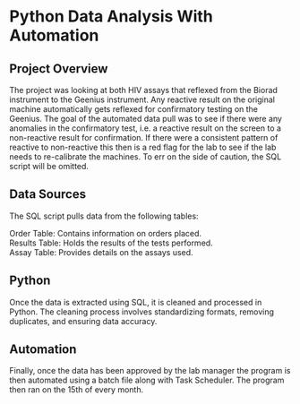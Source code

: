 # Python Data Analysis With Automation

## Project Overview
The project was looking at  both HIV assays that reflexed from the Biorad instrument to the Geenius instrument. Any reactive result on the original machine automatically gets reflexed for confirmatory testing on the Geenius. The goal of the automated data pull was to see if there were any anomalies in the confirmatory test, i.e. a reactive result on the screen to a non-reactive result for confirmation.  If there were a consistent pattern of reactive to non-reactive this then is a red flag for the lab to see if the lab needs to re-calibrate the machines. To err on the side of caution, the SQL script will be omitted. 

## Data Sources
The SQL script pulls data from the following tables:

Order Table: Contains information on orders placed. <br/>
Results Table: Holds the results of the tests performed.<br/>
Assay Table: Provides details on the assays used. <br/>

## Python
Once the data is extracted using SQL, it is cleaned and processed in Python. The cleaning process involves standardizing formats, removing duplicates, and ensuring data accuracy.

## Automation
Finally, once the data has been approved by the lab manager the program is then automated using a batch file along with Task Scheduler. The program then ran on the 15th of every month.  


